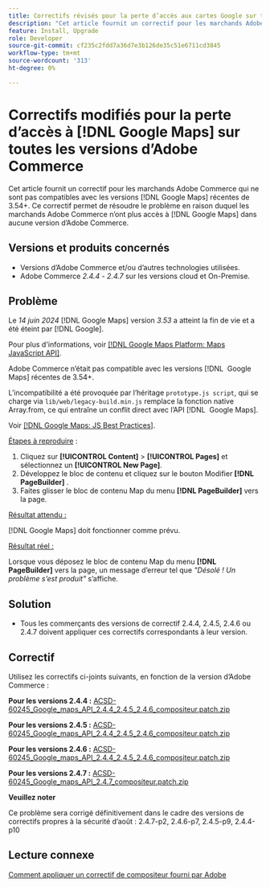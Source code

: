 ```yaml
---
title: Correctifs révisés pour la perte d’accès aux cartes Google sur toutes les versions d’Adobe Commerce
description: "Cet article fournit un correctif pour les marchands Adobe Commerce qui ne sont compatibles avec aucune version récente de  [!DNL Google Maps] à partir de 3.54+."
feature: Install, Upgrade
role: Developer
source-git-commit: cf235c2fdd7a36d7e3b126de35c51e6711cd3845
workflow-type: tm+mt
source-wordcount: '313'
ht-degree: 0%

---
```


# Correctifs modifiés pour la perte d’accès à [!DNL Google Maps] sur toutes les versions d’Adobe Commerce

Cet article fournit un correctif pour les marchands Adobe Commerce qui ne sont pas compatibles avec les versions [!DNL Google Maps] récentes de 3.54+. Ce correctif permet de résoudre le problème en raison duquel les marchands Adobe Commerce n’ont plus accès à [!DNL Google Maps] dans aucune version d’Adobe Commerce.

## Versions et produits concernés

* Versions d’Adobe Commerce et/ou d’autres technologies utilisées.
* Adobe Commerce *2.4.4* - *2.4.7* sur les versions cloud et On-Premise.

## Problème

Le *14 juin 2024* [!DNL Google Maps] version *3.53* a atteint la fin de vie et a été éteint par [!DNL Google].

Pour plus d&#39;informations, voir [[!DNL Google Maps Platform: Maps JavaScript API]](https://developers.google.com/maps/documentation/javascript/versions#documentation-for-the-api-versions).

Adobe Commerce n’était pas compatible avec les versions [!DNL &#x200B; Google Maps] récentes de 3.54+.

L’incompatibilité a été provoquée par l’héritage `prototype.js script`, qui se charge via `lib/web/legacy-build.min.js` remplace la fonction native Array.from, ce qui entraîne un conflit direct avec l’API [!DNL &#x200B; Google Maps].

Voir [[!DNL Google Maps: JS Best Practices]](https://developers.google.com/maps/documentation/javascript/best-practices).

<u>Étapes à reproduire</u> :

1. Cliquez sur **[!UICONTROL Content]** > **[!UICONTROL Pages]** et sélectionnez un **[!UICONTROL New Page]**.
1. Développez le bloc de contenu et cliquez sur le bouton Modifier **[!DNL PageBuilder]** .
1. Faites glisser le bloc de contenu Map du menu **[!DNL PageBuilder]** vers la page.

<u>Résultat attendu :</u>

[!DNL Google Maps] doit fonctionner comme prévu.

<u> Résultat réel : </u>

Lorsque vous déposez le bloc de contenu Map du menu **[!DNL PageBuilder]** vers la page, un message d’erreur tel que *&quot;Désolé ! Un problème s’est produit&quot;* s’affiche.

## Solution

* Tous les commerçants des versions de correctif 2.4.4, 2.4.5, 2.4.6 ou 2.4.7 doivent appliquer ces correctifs correspondants à leur version.

## Correctif

Utilisez les correctifs ci-joints suivants, en fonction de la version d’Adobe Commerce :

**Pour les versions 2.4.4 :**
[ACSD-60245_Google_maps_API_2.4.4_2.4.5_2.4.6_compositeur.patch.zip](assets/ACSD-60245_Google_maps_API_2.4.4_2.4.5_2.4.6_composer.patch.zip)

**Pour les versions 2.4.5 :**
[ACSD-60245_Google_maps_API_2.4.4_2.4.5_2.4.6_compositeur.patch.zip](assets/ACSD-60245_Google_maps_API_2.4.4_2.4.5_2.4.6_composer.patch.zip)

**Pour les versions 2.4.6 :**
[ACSD-60245_Google_maps_API_2.4.4_2.4.5_2.4.6_compositeur.patch.zip](assets/ACSD-60245_Google_maps_API_2.4.4_2.4.5_2.4.6_composer.patch.zip)

**Pour les versions 2.4.7 :**
[ACSD-60245_Google_maps_API_2.4.7_compositeur.patch.zip](assets/ACSD-60245_Google_maps_API_2.4.7_composer.patch.zip)

**Veuillez noter**

Ce problème sera corrigé définitivement dans le cadre des versions de correctifs propres à la sécurité d’août :
2.4.7-p2, 2.4.6-p7, 2.4.5-p9, 2.4.4-p10

## Lecture connexe

[Comment appliquer un correctif de compositeur fourni par Adobe](https://experienceleague.adobe.com/fr/docs/commerce-knowledge-base/kb/how-to/how-to-apply-a-composer-patch-provided-by-magento)